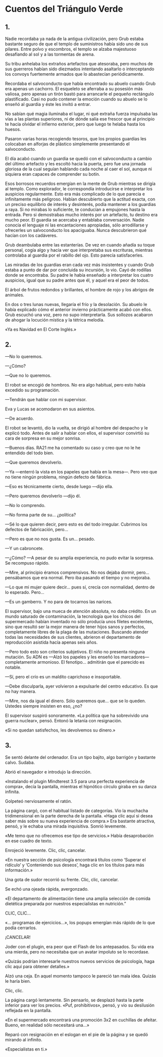 # Cuentos del Triángulo Verde

## 1.

Nadie recordaba ya nada de la antigua civilización, pero Grub estaba bastante seguro de que el templo de suministros había sido uno de sus pilares. Entre polvo y escombros, el templo se alzaba majestuoso desafiando al sol y a las tormentas de arena.

Su tribu anhelaba los extraños artefactos que atesoraba, pero muchos de sus guerreros habían sido diezmados intentando asaltarlo o interceptando los convoys fuertemente armados que lo abastecían periódicamente.

Recordaba el salvoconducto que había encontrado su abuelo cuando Grub era apenas un cachorro. El esqueleto se aferraba a su posesión más valiosa, pero apenas un tirón bastó para arrancarle el pequeño rectángulo plastificado. Casi no pudo contener la emoción cuando su abuelo se lo enseñó al guardia y éste les invitó a entrar.

No sabían qué magia iluminaba el lugar, ni qué extraña fuerza impulsaba las vías a las plantas superiores, ni de dónde salía ese frescor que al principio te hacía olvidar el infierno exterior, pero que luego te helaba hasta los huesos.

Pasaron varias horas recogiendo tesoros, que los propios guardias les colocaban en alforjas de plástico simplemente presentando el salvoconducto.

El día acabó cuando un guardia se quedó con el salvoconducto a cambio del último artefacto y les escoltó hacia la puerta, pero fue una jornada gloriosa de la cual seguían hablando cada noche al caer el sol, aunque ni siquiera eran capaces de comprender su botín.

Esos borrosos recuerdos emergían en la mente de Grub mientras se dirigía al templo. Como explorador, le correspondía introducirse e interpretar los auspicios regularmente. Esto era más complicado de lo que parecía e infinitamente más peligroso. Habían descubierto que la actitud exacta, con un preciso equilibrio de interés y desinterés, podía mantener a los guardias a raya. Si no mirabas lo suficiente, te conducían a empujones hasta la entrada. Pero si demostrabas mucho interés por un artefacto, tu destino era mucho peor. El guardia se acercaba y entablaba conversación. Nadie conocía el lenguaje ni las encantaciones apropiadas, sólo arrodillarse y ofrecerles un salvoconducto los apaciguaba. Nunca descubrieron qué hacían con los cadáveres.

Grub deambulaba entre las estanterías. De vez en cuando añadía su toque personal, cogía algo y hacía ver que interpretaba sus escrituras, mientras controlaba al guardia por el rabillo del ojo. Esto parecía satisfacerles.

Las miradas de los guardias eran cada vez más insistentes y cuando Grub estaba a punto de dar por concluida su incursión, lo vio. Cayó de rodillas donde se encontraba. Su padre le había enseñado a interpretar los cuatro auspicios, igual que su padre antes que él, y aquel era el peor de todos.

El árbol de frutos redondos y brillantes, el hombre de rojo y los abrigos de animales.

En dos o tres lunas nuevas, llegaría el frío y la desolación. Su abuelo le había explicado cómo el anterior invierno prácticamente acabó con ellos. Grub escuchó una voz, pero no supo interpretarla. Sus sollozos acabaron de ahogar la locución mística y la tétrica melodía.

«Ya es Navidad en El Corte Inglés.»

## 2.

—No lo queremos.

—¿Cómo?

—Que no lo queremos.

El robot se encogió de hombros. No era algo habitual, pero esto había excedido su programación.

—Tendrán que hablar con mi supervisor.

Eva y Lucas se acomodaron en sus asientos.

—De acuerdo.

El robot se levantó, dio la vuelta, se dirigió al hombre del despacho y le explicó todo. Antes de salir a hablar con ellos, el supervisor convirtió su cara de sorpresa en su mejor sonrisa.

—Buenos días. RA21 me ha comentado su caso y creo que no le he entendido del todo bien.

—Que queremos devolverlo.

—Ya —enterró la vista en los papeles que había en la mesa—. Pero veo que no tiene ningún problema, ningún defecto de fábrica.

—Eso es técnicamente cierto, desde luego —dijo ella.

—Pero queremos devolverlo —dijo él.

—No lo comprendo.

—No forma parte de su… ¿política?

—Sé lo que quieren decir, pero esto es del todo irregular. Cubrimos los defectos de fabricación, pero…

—Pero es que no nos gusta. Es un… pesado.

—Y un cabroncete.

—¿Cómo? —A pesar de su amplia experiencia, no pudo evitar la sorpresa. Se recompuso rápido.

—Mire, al principio éramos comprensivos. No nos dejaba dormir, pero… pensábamos que era normal. Pero iba pasando el tiempo y no mejoraba.

—Lo que mi mujer quiere decir… pues sí, crecía con normalidad, dentro de lo esperado. Pero…

—Es un gamberro. Y no para de tocarnos las narices.

El supervisor, bajo una mueca de atención absoluta, no daba crédito. En un mundo saturado de contaminación, la tecnología que los chicos del supermercado habían inventado no sólo producía unos filetes excelentes, sino que resultó ser la mejor manera de tener hijos sanos y perfectos, completamente libres de la plaga de las mutaciones. Buscando atender todas las necesidades de sus clientes, abrieron el departamento de reproducción asistida hacía apenas seis años.

—Pero todo esto son criterios subjetivos. El niño no presenta ninguna mutación. Su ADN es —Alzó los papeles y les enseñó los marcadores— completamente armonioso. El fenotipo... admitirán que el parecido es notable.

—Sí, pero el crío es un maldito caprichoso e insoportable.

—Debe disculparla, ayer volvieron a expulsarle del centro educativo. Es que no hay manera.

—Mire, nos da igual el dinero. Sólo queremos que… que se lo queden. Ustedes siempre insisten en eso, ¿no?

El supervisor suspiró sonoramente. «La política que ha sobrevivido una guerra nuclear», pensó. Entonó la letanía con resignación.

«Si no quedan satisfechos, les devolvemos su dinero.»

## 3.

Se sentó delante del ordenador. Era un tipo bajito, algo barrigón y bastante calvo. Sudaba.

Abrió el navegador e introdujo la dirección.

«Instalando el plugin Mindterest 3.5 para una perfecta experiencia de compra», decía la pantalla, mientras el hipnótico círculo giraba en su danza infinita.

Golpeteó nerviosamente el ratón.

La página cargó, con el habitual listado de categorías. Vio la muchacha tridimensional en la parte derecha de la pantalla. «Haga clic aquí si desea saber más sobre su nueva experiencia de compra.» Era bastante atractiva, pensó, y le echaba una mirada inquisitiva. Sonrió levemente.

«Me temo que no ofrecemos ese tipo de servicios.» Había desaprobación en ese cuadro de texto.

Enrojeció levemente. Clic, clic, cancelar.

«En nuestra sección de psicología encontrará títulos como ‘Superar el ridículo’ y ‘Conteniendo sus deseos’, haga clic en los títulos para más información.»

Una gota de sudor recorrió su frente. Clic, clic, cancelar.

Se echó una ojeada rápida, avergonzado.

«El departamento de alimentación tiene una amplia selección de comida dietética preparada por nuestros especialistas en nutrición.”

CLIC, CLIC…

«... programas de ejercicios...», los popups emergían más rápido de lo que podía cerrarlos.

¡CANCELAR!

Joder con el plugin, era peor que el Flash de los antepasados. Su vida era una mierda, pero no necesitaba que un avatar impoluto se lo recordase.

«Quizás podrían interesarle nuestros nuevos servicios de psicología, haga clic aquí para obtener detalles.»

Alzó una ceja. En aquel momento tampoco le pareció tan mala idea. Quizás le haría bien.

Clic, clic.

La página cargó lentamente. Sin pensarlo, se desplazó hasta la parte inferior para ver los precios. «Puf, prohibitivos», pensó, y vio su desilusión reflejada en la pantalla.

«En el supermercado encontrará una promoción 3x2 en cuchillas de afeitar. Bueno, en realidad sólo necesitará una…»

Reparó con resignación en el eslogan en el pie de la página y se quedó mirando al infinito.

«Especialistas en ti.»
